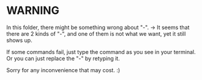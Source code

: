 # WARNING
In this folder, there might be something wrong about "-". 
-> It seems that there are 2 kinds of "-", and one of them is not what we want, yet it still shows up.

If some commands fail, just type the command as you see in your terminal.
Or you can just replace the "-" by retyping it.

Sorry for any inconvenience that may cost. :)
